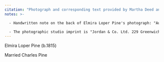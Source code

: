 ```yaml
---
citation: "Photograph and corresponding text provided by Martha Deed and used with permission."
notes: >-

  - Handwritten note on the back of Elmira Loper Pine's photograph: "Aunty Pine". Elmira is referred to as "Auntie Pine" in Luther Milton Loper's letters to Juliett Loper, transcribed by Martha Deed, and perhaps this is how Edward Mills' children referred to her.

  - The photographic studio imprint is "Jordan & Co. Ltd. 229 Greenwich St. Established 1846". 
---
```

Elmira Loper Pine (b.1815) 

Married Charles Pine 

